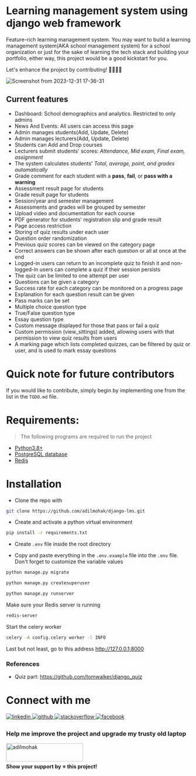 # Learning management system using django web framework

Feature-rich learning management system. You may want to build a learning management system(AKA school management system) for a school organization or just for the sake of learning the tech stack and building your portfolio, either way, this project would be a good kickstart for you.

Let's enhance the project by contributing! 👩‍💻👩‍💻

![Screenshot from 2023-12-31 17-36-31](https://github.com/adilmohak/django-lms/assets/60693922/e7fb628a-6275-4160-ae0f-ab27099ab3ca)

## Current features

- Dashboard: School demographics and analytics. Restricted to only admins
- News And Events: All users can access this page
- Admin manages students(Add, Update, Delete)
- Admin manages lecturers(Add, Update, Delete)
- Students can Add and Drop courses
- Lecturers submit students' scores: _Attendance, Mid exam, Final exam, assignment_
- The system calculates students' _Total, average, point, and grades automatically_
- Grade comment for each student with a **pass**, **fail**, or **pass with a warning**
- Assessment result page for students
- Grade result page for students
- Session/year and semester management
- Assessments and grades will be grouped by semester
- Upload video and documentation for each course
- PDF generator for students' registration slip and grade result
- Page access restriction
- Storing of quiz results under each user
- Question order randomization
- Previous quiz scores can be viewed on the category page
- Correct answers can be shown after each question or all at once at the end
- Logged-in users can return to an incomplete quiz to finish it and non-logged-in users can complete a quiz if their session persists
- The quiz can be limited to one attempt per user
- Questions can be given a category
- Success rate for each category can be monitored on a progress page
- Explanation for each question result can be given
- Pass marks can be set
- Multiple choice question type
- True/False question type
- Essay question type
- Custom message displayed for those that pass or fail a quiz
- Custom permission (view_sittings) added, allowing users with that permission to view quiz results from users
- A marking page which lists completed quizzes, can be filtered by quiz or user, and is used to mark essay questions

# Quick note for future contributors

If you would like to contribute, simply begin by implementing one from the list in the `TODO.md` file.

# Requirements:

> The following programs are required to run the project

- [Python3.8+](https://www.python.org/downloads/)
- [PostgreSQL database](https://www.postgresql.org/download/)
- [Redis](https://redis.io/docs/latest/operate/oss_and_stack/install/install-redis/)

# Installation

- Clone the repo with

```bash
git clone https://github.com/adilmohak/django-lms.git
```

- Create and activate a python virtual environment

```bash
pip install -r requirements.txt
```

- Create `.env` file inside the root directory

- Copy and paste everything in the `.env.example` file into the `.env` file. Don't forget to customize the variable values

```bash
python manage.py migrate
```

```bash
python manage.py createsuperuser
```

```bash
python manage.py runserver
```

Make sure your Redis server is running

```bash
redis-server
```

Start the celery worker

```bash
celery -A config.celery worker -l INFO
```

Last but not least, go to this address http://127.0.0.1:8000

### References

- Quiz part: https://github.com/tomwalker/django_quiz

# Connect with me

<div>
<a href="https://www.linkedin.com/in/adilmohak" target="_blank">
<img src=https://img.shields.io/badge/linkedin-%231E77B5.svg?&style=for-the-badge&logo=linkedin&logoColor=white alt=linkedin style="margin-bottom: 5px;" />
</a>
<a href="https://github.com/adilmohak" target="_blank">
<img src=https://img.shields.io/badge/github-%2324292e.svg?&style=for-the-badge&logo=github&logoColor=white alt=github style="margin-bottom: 5px;" />
</a>
<a href="https://stackoverflow.com/users/12872688/adil-mohak" target="_blank">
<img src=https://img.shields.io/badge/stackoverflow-%23F28032.svg?&style=for-the-badge&logo=stackoverflow&logoColor=white alt=stackoverflow style="margin-bottom: 5px;" />
</a>
<a href="https://www.facebook.com/adilmohak1" target="_blank">
<img src=https://img.shields.io/badge/facebook-%232E87FB.svg?&style=for-the-badge&logo=facebook&logoColor=white alt=facebook style="margin-bottom: 5px;" />
</a>
</div>

### Help me improve the project and upgrade my trusty old laptop

<p><a href="https://www.buymeacoffee.com/adilmohak"> <img align="left" src="https://cdn.buymeacoffee.com/buttons/v2/default-yellow.png" height="50" width="210" alt="adilmohak" /></a></p><br><br>

#### Show your support by ⭐️ this project!
